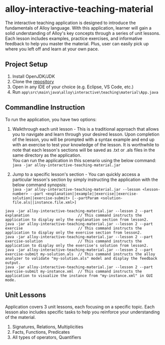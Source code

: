 # alloy-interactive-teaching-material

The interactive teaching application is designed to introduce the fundamentals of Alloy language. 
With this application, learner will gain a solid understanding of Alloy's key concepts through a series of unit lessons.
Each lesson includes examples, practice exercises, and informative feedback to help you master the material.
Plus, user can easily pick up where you left off and learn at your own pace.

## Project Setup
1. Install OpenJDK/JDK 
2. Clone the [repository](https://github.com/kingdomax/alloy-interactive-teaching-material.git)
3. Open in any IDE of your choice (e.g. Eclipse, VS Code, etc.)
4. Run `app\src\main\java\alloy\interactive\teaching\material\App.java`

## Commandline Instruction
To run the application, you have two options:

1) Walkthrough each unit lesson - This is a traditional approach that allows you to navigate and learn through your desired lesson. Upon completion of the lesson, you will be prompted with a syntax example and end up with an exercise to test your knowledge of the lesson. It is worthwhile to note that each lesson's sections will be saved as .txt or .als files in the same directory as the application.  
You can run the application in this scenario using the below command:  
`java -jar alloy-interactive-teaching-material.jar`

2) Jump to a specific lesson's section - You can quickly access a particular lesson's section by simply instructing the application with the below command synopsis:  
`java -jar alloy-interactive-teaching-material.jar --lesson <lesson-number> --part <explanation||example||exercise||exercise-solution||exercise-submit> [--partParam <solution-file.als||instance.file.xml>]`  
```
java -jar alloy-interactive-teaching-material.jar --lesson 2 --part explanation                      // This command instructs the application to display only the explanation section from lesson2.
java -jar alloy-interactive-teaching-material.jar --lesson 2 --part exercise                         // This command instructs the application to display only the exercise section from lesson2.
java -jar alloy-interactive-teaching-material.jar --lesson 2 --part exercise-solution                // This command instructs the application to display only the exercise's solution from lesson2.
java -jar alloy-interactive-teaching-material.jar --lesson 2 --part exercise-submit my-solution.als  // This command instructs the alloy analyzer to validate "my-solution.als" model and display the feedback output.
java -jar alloy-interactive-teaching-material.jar --lesson 2 --part exercise-submit my-instance.xml  // This command instructs the application to visualize the instance from "my-instance.xml" in GUI mode.
```

## Unit Lessons
Application covers 3 unit lessons, each focusing on a specific topic.
Each lesson also includes specific tasks to help you reinforce your understanding of the material.
1) Signatures, Relations, Multiplicities
2) Facts, Functions, Predicates
3) All types of operators, Quantifiers
